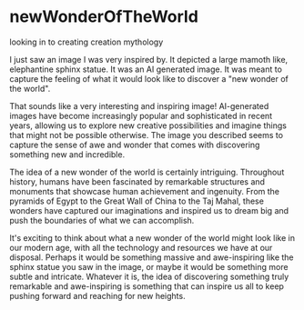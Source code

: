 # newWonderOfTheWorld
looking in to creating creation mythology

I just saw an image I was very inspired by.  It depicted a large mamoth like, elephantine sphinx statue.  It was an AI generated image.  It was meant to capture the feeling of what it would look like to discover a "new wonder of the world".

That sounds like a very interesting and inspiring image! AI-generated images have become increasingly popular and sophisticated in recent years, allowing us to explore new creative possibilities and imagine things that might not be possible otherwise. The image you described seems to capture the sense of awe and wonder that comes with discovering something new and incredible.

The idea of a new wonder of the world is certainly intriguing. Throughout history, humans have been fascinated by remarkable structures and monuments that showcase human achievement and ingenuity. From the pyramids of Egypt to the Great Wall of China to the Taj Mahal, these wonders have captured our imaginations and inspired us to dream big and push the boundaries of what we can accomplish.

It's exciting to think about what a new wonder of the world might look like in our modern age, with all the technology and resources we have at our disposal. Perhaps it would be something massive and awe-inspiring like the sphinx statue you saw in the image, or maybe it would be something more subtle and intricate. Whatever it is, the idea of discovering something truly remarkable and awe-inspiring is something that can inspire us all to keep pushing forward and reaching for new heights.    
